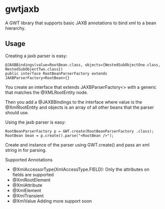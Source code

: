 gwtjaxb
=======

A GWT library that supports basic JAXB annotations to bind xml to a bean hierarchy.

## Usage

Creating a jaxb parser is easy:
```
@JAXBBindings(value=RootBean.class, objects={NestedSubObjectOne.class, NestedSubObjectTwo.class})
public interface RootBeanParserFactory extends JAXBParserFactory<RootBean>{}
```

You create an interface that extends JAXBParserFactory<> with a generic that matches the @XMLRootEntity node.


Then you add a @JAXBBindings to the interface where value is the @XmlRootEntity and objects is an array of all other beans that the parser should use.

Using the jaxb parser is easy:
```
RootBeanParserFactory p = GWT.create(RootBeanParserFactory .class);
RootBean bean = p.create().parse("<RootBean />");
```

Create and instance of the parser using GWT.create() and pass an xml string in for parsing.

Supported Annotations
* @XmlAccessorType(XmlAccessType.FIELD): Only the attributes on fields are supported
* @XmlRootElement
* @XmlAttribute
* @XmlElement
* @XmlTransient
* @XmlValue
 Adding more support soon